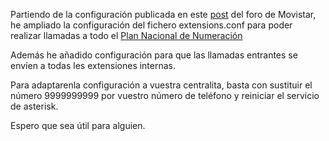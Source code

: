 Partiendo de la configuración publicada en este [post](https://comunidad.movistar.es/t5/Soporte-Fibra-y-ADSL/Llamadas-externas-con-Asterisk-PJSIP-no-muestran-identificaci%C3%B3n/m-p/4981712) del foro de Movistar, he ampliado la configuración del fichero extensions.conf para poder realizar llamadas a todo el [Plan Nacional de Numeración](https://avancedigital.mineco.gob.es/es-ES/Servicios/Numeracion/Documents/Guia_Numeracion.pdf)

Además he añadido configuración para que las llamadas entrantes se envíen a todas les extensiones internas.

Para adaptarenla configuración a vuestra centralita, basta con sustituir el número 9999999999 por vuestro número de teléfono y reiniciar el servicio de asterisk.

Espero que sea útil para alguien.
